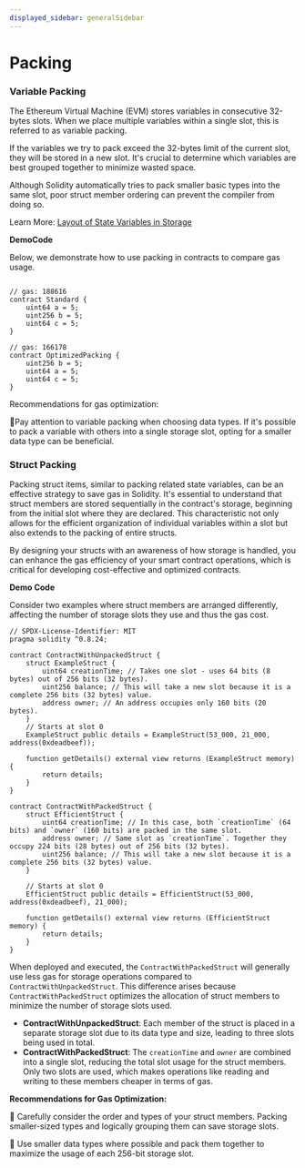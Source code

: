 ```yaml
---
displayed_sidebar: generalSidebar
---
```


# Packing

### Variable Packing

The Ethereum Virtual Machine (EVM) stores variables in consecutive 32-bytes slots. When we place multiple variables within a single slot, this is referred to as variable packing.

If the variables we try to pack exceed the 32-bytes limit of the current slot, they will be stored in a new slot. It's crucial to determine which variables are best grouped together to minimize wasted space. 

Although Solidity automatically tries to pack smaller basic types into the same slot, poor struct member ordering can prevent the compiler from doing so.

Learn More: [Layout of State Variables in Storage](https://docs.soliditylang.org/en/v0.8.25/internals/layout_in_storage.html)

**DemoCode**

Below, we demonstrate how to use packing in contracts to compare gas usage.

```solidity

// gas: 188616
contract Standard {
    uint64 a = 5;
    uint256 b = 5;
    uint64 c = 5;
}

// gas: 166178
contract OptimizedPacking {
    uint256 b = 5;
    uint64 a = 5;
    uint64 c = 5;
}
```

Recommendations for gas optimization:

🌟Pay attention to variable packing when choosing data types. If it's possible to pack a variable with others into a single storage slot, opting for a smaller data type can be beneficial.


### Struct Packing

Packing struct items, similar to packing related state variables, can be an effective strategy to save gas in Solidity. It's essential to understand that struct members are stored sequentially in the contract's storage, beginning from the initial slot where they are declared. This characteristic not only allows for the efficient organization of individual variables within a slot but also extends to the packing of entire structs.

By designing your structs with an awareness of how storage is handled, you can enhance the gas efficiency of your smart contract operations, which is critical for developing cost-effective and optimized contracts.

**Demo Code**

Consider two examples where struct members are arranged differently, affecting the number of storage slots they use and thus the gas cost.

```solidity
// SPDX-License-Identifier: MIT
pragma solidity ^0.8.24;

contract ContractWithUnpackedStruct {
    struct ExampleStruct {
        uint64 creationTime; // Takes one slot - uses 64 bits (8 bytes) out of 256 bits (32 bytes).
        uint256 balance; // This will take a new slot because it is a complete 256 bits (32 bytes) value.
        address owner; // An address occupies only 160 bits (20 bytes).
    }
    // Starts at slot 0
    ExampleStruct public details = ExampleStruct(53_000, 21_000, address(0xdeadbeef));

    function getDetails() external view returns (ExampleStruct memory) {
        return details;
    }
}

contract ContractWithPackedStruct {
    struct EfficientStruct {
        uint64 creationTime; // In this case, both `creationTime` (64 bits) and `owner` (160 bits) are packed in the same slot.
        address owner; // Same slot as `creationTime`. Together they occupy 224 bits (28 bytes) out of 256 bits (32 bytes).
        uint256 balance; // This will take a new slot because it is a complete 256 bits (32 bytes) value.
    }

    // Starts at slot 0
    EfficientStruct public details = EfficientStruct(53_000, address(0xdeadbeef), 21_000);

    function getDetails() external view returns (EfficientStruct memory) {
        return details;
    }
}
```

When deployed and executed, the `ContractWithPackedStruct` will generally use less gas for storage operations compared to `ContractWithUnpackedStruct`. This difference arises because `ContractWithPackedStruct` optimizes the allocation of struct members to minimize the number of storage slots used.

- **ContractWithUnpackedStruct**: Each member of the struct is placed in a separate storage slot due to its data type and size, leading to three slots being used in total.
- **ContractWithPackedStruct**: The `creationTime` and `owner` are combined into a single slot, reducing the total slot usage for the struct members. Only two slots are used, which makes operations like reading and writing to these members cheaper in terms of gas.

**Recommendations for Gas Optimization:**

🌟 Carefully consider the order and types of your struct members. Packing smaller-sized types and logically grouping them can save storage slots.

🌟 Use smaller data types where possible and pack them together to maximize the usage of each 256-bit storage slot.